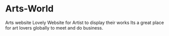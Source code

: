 # Arts-World
Arts website
Lovely Website for Artist to display their works 
Its a great place for art lovers globally to meet and do business.

